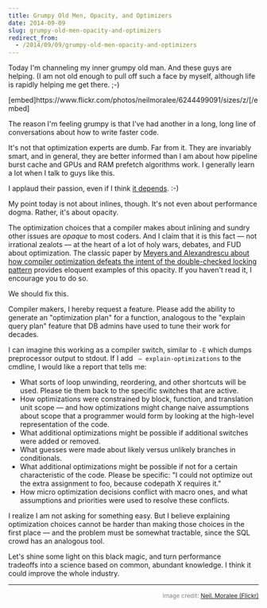 ```yaml
---
title: Grumpy Old Men, Opacity, and Optimizers
date: 2014-09-09
slug: grumpy-old-men-opacity-and-optimizers
redirect_from:
  - /2014/09/09/grumpy-old-men-opacity-and-optimizers
---
```


<p>Today I'm channeling my inner grumpy old man. And these guys are helping. (I am not old enough to pull off such a face by myself, although life is rapidly helping me get there. ;-)</p><p>[embed]https://www.flickr.com/photos/neilmoralee/6244499091/sizes/z/[/embed]</p><p>The reason I'm feeling grumpy is that I've had another in a long, long line of conversations about how to write faster code.</p><p>It's not that optimization experts are dumb. Far from it. They are invariably smart, and in general, they are better informed than I am about how pipeline burst cache and GPUs and RAM prefetch algorithms work. I generally learn a lot when I talk to guys like this.</p><p>I applaud their passion, even if I think <a title="3 Commandments of Performance Optimization" href="steve-tolman-it-depends.md">it depends</a>. :-)</p><p>My point today is not about inlines, though. It's not even about performance dogma. Rather, it's about opacity.</p><p>The optimization choices that a compiler makes about inlining and sundry other issues are <em>opaque</em> to most coders. And I claim that it is this fact &mdash; not irrational zealots &mdash; at the heart of a lot of holy wars, debates, and FUD about optimization. The classic paper by <a href="http://www.drdobbs.com/cpp/c-and-the-perils-of-double-checked-locki/184405726" target="_blank">Meyers and Alexandrescu about how compiler optimization defeats the intent of the double-checked locking pattern</a> provides eloquent examples of this opacity. If you haven't read it, I encourage you to do so.</p><p>We should fix this.</p><p>Compiler makers, I hereby request a feature. Please add the ability to generate an "optimization plan" for a function, analogous to the "explain query plan" feature that DB admins have used to tune their work for decades.</p><p>I can imagine this working as a compiler switch, similar to <code>-E</code> which dumps preprocessor output to stdout. If I add <code> &mdash; explain-optimizations</code> to the cmdline, I would like a report that tells me:</p><ul><li>What sorts of loop unwinding, reordering, and other shortcuts will be used. Please tie them back to the specific switches that are active.</li><li>How optimizations were constrained by block, function, and translation unit scope &mdash; and how optimizations might change naive assumptions about scope that a programmer would form by looking at the high-level representation of the code.</li><li>What additional optimizations might be possible if additional switches were added or removed.</li><li>What guesses were made about likely versus unlikely branches in conditionals.</li><li>What additional optimizations might be possible if not for a certain characteristic of the code. Please be specific: "I could not optimize out the extra assignment to foo, because codepath X requires it."</li><li>How micro optimization decisions conflict with macro ones, and what assumptions and priorities were used to resolve these conflicts.</li></ul><p>I realize I am not asking for something easy. But I believe explaining optimization choices cannot be harder than making those choices in the first place &mdash; and the problem must be somewhat tractable, since the SQL crowd has an analogous tool.</p><p>Let's shine some light on this black magic, and turn performance tradeoffs into a science based on common, abundant knowledge. I think it could improve the whole industry.</p><hr /><p style="text-align:right;color:gray;font-size:85%;">Image credit: <a href="https://www.flickr.com/photos/neilmoralee/6244499091/sizes/l">Neil. Moralee (Flickr)</a></p>